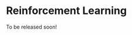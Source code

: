 # Reinforcement Learning

To be released soon!

<!--
## Introduction

**Objective:** This lab is an introduction to *deep reinforcement learning* as a technique to avoid obstacles and navigate complex environments using only a camera for sensing.

Reinforcement learning is distinct from the imitation learning aproach: here, the robot learns to explore the environment on its own, with almost no information about the world or itself. Through exploration and *reinforcement,* rather than human-provided examples of behavior to imitate, the robot has the potential to learn novel and optimal techniques exceeding the abilities of humans.

This lab will introduce you to using a simulation environment for your robot use as a sandbox for exploration. In particular, we will use **TODO** FlightGoggles from MIT:

## TODO: FlightGoggles

[FlightGoggles](https://github.com/mit-fast/FlightGoggles)


## An overview of Reinforcement Learning

From [Spinning Up in Deep RL](https://spinningup.openai.com/en/latest/spinningup/rl_intro.html)

> *The main characters of RL are the agent and the environment. The environment is the world that the agent lives in and interacts with. At every step of interaction, the agent sees a (possibly partial) observation of the state of the world, and then decides on an action to take. The environment changes when the agent acts on it, but may also change on its own.*
>
> *The agent also perceives a reward signal from the environment, a number that tells it how good or bad the current world state is. The goal of the agent is to maximize its cumulative reward, called return. Reinforcement learning methods are ways that the agent can learn behaviors to achieve its goal.*

![agent-environment loop](https://spinningup.openai.com/en/latest/_images/rl_diagram_transparent_bg.png)




$$P(\tau|\pi) = \rho_0 (s_0) \prod_{t=0}^{T-1} P(s_{t+1} | s_t, a_t) \pi(a_t | s_t)$$

-->


<!-- The expected return (for whichever measure), denoted by $J(\pi)$ , is then:

$$J(\pi) = \int_{\tau} P(\tau|\pi) R(\tau) = \underE{\tau\sim \pi}{R(\tau)}$$
-->

<!--

The central optimization problem in RL can then be expressed by



$$\pi^* = \arg \max_{\pi} J(\pi)$$

## Gym Interface

This is a defacto-standard interface for reinforcement learning in simulation, popularized by OpenAI's Gym environment:



* `reset()`
* `step()` and frame-skipping
* `is_game_over()`


## The DQN Algorithm

![dqn](img/dqn.png)

-->